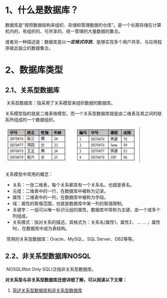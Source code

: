 # 1、什么是数据库？

​		数据库是“按照数据结构来组织、存储和管理数据的仓库”。是一个长期存储在计算机内的、有组织的、可共享的、统一管理的大量数据的集合。 

​		或者另一种描述是：数据库是以***一定格式存放***、能够实现多个用户共享、与应用程序彼此独立的数据集合。

# 2、数据库类型

## 2.1、关系型数据库

​		关系型数据库：指采用了关系模型来组织数据的数据库。

​		关系模型指的就是二维表格模型，而一个关系型数据库就是由二维表及其之间的联系所组成的一个数据组织。 

![image](images/2123451212.jpg)

关系模型中常用的概念：

- 关系：一张二维表，每个关系都具有一个关系名，也就是表名。
- 元组：二维表中的一行，在数据库中被称为记录。
- 属性：二维表中的一列，在数据库中被称为字段。
- 域：属性的取值范围，也就是数据库中某一列的取值限制。
- 关键字：一组可以唯一标识元组的属性，数据库中常称为主键，由一个或多个列组成。
- 关系模式：指对关系的描述。其格式为：关系名(属性1，属性2， ... ... ，属性N)，在数据库中成为表结构。



​		常用的关系型数据库：Oracle、MySQL、SQL Server、DB2等等。

## 2.2、非关系型数据库NOSQL

​		NOSQL(Not Only SQL)泛指非关系型数据库。





**对关系型与非关系型数据库还想详细了解，可以阅读以下文章：**

1. [简述关系型数据库和非关系型数据库](https://www.jianshu.com/p/fd7b422d5f93)

